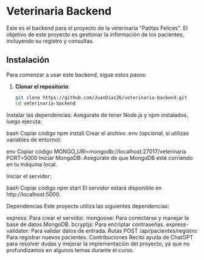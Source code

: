 # Veterinaria Backend

Este es el backend para el proyecto de la veterinaria "Patitas Felices". El objetivo de este proyecto es gestionar la información de los pacientes, incluyendo su registro y consultas.

## Instalación

Para comenzar a usar este backend, sigue estos pasos:

1. **Clonar el repositorio**:
   ```bash
   git clone https://github.com/JuanDiaz26/veterinaria-backend.git
   cd veterinaria-backend
Instalar las dependencias: Asegúrate de tener Node.js y npm instalados, luego ejecuta:

bash
Copiar código
npm install
Crear el archivo .env (opcional, si utilizas variables de entorno):

env
Copiar código
MONGO_URI=mongodb://localhost:27017/veterinaria
PORT=5000
Iniciar MongoDB: Asegúrate de que MongoDB esté corriendo en tu máquina local.

Iniciar el servidor:

bash
Copiar código
npm start
El servidor estará disponible en http://localhost:5000.

Dependencias
Este proyecto utiliza las siguientes dependencias:

express: Para crear el servidor.
mongoose: Para conectarse y manejar la base de datos MongoDB.
bcryptjs: Para encriptar contraseñas.
express-validator: Para validar datos de entrada.
Rutas
POST /api/pacientes/registro: Para registrar nuevos pacientes.
Contribuciones
Recibí ayuda de ChatGPT para resolver dudas y mejorar la implementación del proyecto, ya que no profundizamos en algunos temas durante el curso.
